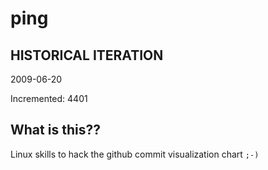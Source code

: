 # ping

## HISTORICAL ITERATION
2009-06-20

Incremented: 4401

## What is this?? 
Linux skills to hack the github commit visualization chart `;-)`
